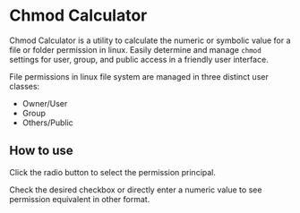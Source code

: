 # Chmod Calculator

Chmod Calculator is a utility to calculate the numeric or symbolic value for a file or folder permission in linux.
Easily determine and manage `chmod` settings for user, group, and public access in a friendly user interface.

File permissions in linux file system are managed in three distinct user classes:
- Owner/User
- Group
- Others/Public

## How to use

Click the radio button to select the permission principal.

Check the desired checkbox or directly enter a numeric value to see permission equivalent in other format.
